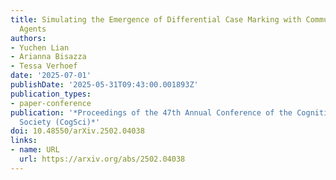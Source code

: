 ```yaml
---
title: Simulating the Emergence of Differential Case Marking with Communicating Neural-Network
  Agents
authors:
- Yuchen Lian
- Arianna Bisazza
- Tessa Verhoef
date: '2025-07-01'
publishDate: '2025-05-31T09:43:00.001893Z'
publication_types:
- paper-conference
publication: '*Proceedings of the 47th Annual Conference of the Cognitive Science
  Society (CogSci)*'
doi: 10.48550/arXiv.2502.04038
links:
- name: URL
  url: https://arxiv.org/abs/2502.04038
---
```

